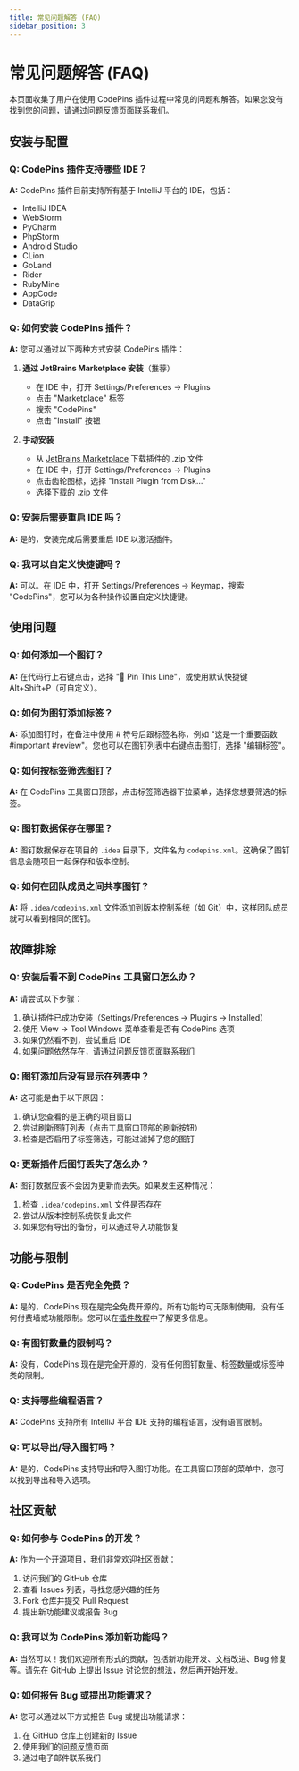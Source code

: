 ```yaml
---
title: 常见问题解答 (FAQ)
sidebar_position: 3
---
```


# 常见问题解答 (FAQ)

本页面收集了用户在使用 CodePins 插件过程中常见的问题和解答。如果您没有找到您的问题，请通过[问题反馈](/bug-report)页面联系我们。

## 安装与配置

### Q: CodePins 插件支持哪些 IDE？

**A:** CodePins 插件目前支持所有基于 IntelliJ 平台的 IDE，包括：
- IntelliJ IDEA
- WebStorm
- PyCharm
- PhpStorm
- Android Studio
- CLion
- GoLand
- Rider
- RubyMine
- AppCode
- DataGrip

### Q: 如何安装 CodePins 插件？

**A:** 您可以通过以下两种方式安装 CodePins 插件：

1. **通过 JetBrains Marketplace 安装**（推荐）
   - 在 IDE 中，打开 Settings/Preferences → Plugins
   - 点击 "Marketplace" 标签
   - 搜索 "CodePins"
   - 点击 "Install" 按钮

2. **手动安装**
   - 从 [JetBrains Marketplace](https://plugins.jetbrains.com/plugin/27300-codepins--code-bookmarks) 下载插件的 .zip 文件
   - 在 IDE 中，打开 Settings/Preferences → Plugins
   - 点击齿轮图标，选择 "Install Plugin from Disk..."
   - 选择下载的 .zip 文件

### Q: 安装后需要重启 IDE 吗？

**A:** 是的，安装完成后需要重启 IDE 以激活插件。

### Q: 我可以自定义快捷键吗？

**A:** 可以。在 IDE 中，打开 Settings/Preferences → Keymap，搜索 "CodePins"，您可以为各种操作设置自定义快捷键。

## 使用问题

### Q: 如何添加一个图钉？

**A:** 在代码行上右键点击，选择 "📌 Pin This Line"，或使用默认快捷键 Alt+Shift+P（可自定义）。

### Q: 如何为图钉添加标签？

**A:** 添加图钉时，在备注中使用 # 符号后跟标签名称，例如 "这是一个重要函数 #important #review"。您也可以在图钉列表中右键点击图钉，选择 "编辑标签"。

### Q: 如何按标签筛选图钉？

**A:** 在 CodePins 工具窗口顶部，点击标签筛选器下拉菜单，选择您想要筛选的标签。

### Q: 图钉数据保存在哪里？

**A:** 图钉数据保存在项目的 `.idea` 目录下，文件名为 `codepins.xml`。这确保了图钉信息会随项目一起保存和版本控制。

### Q: 如何在团队成员之间共享图钉？

**A:** 将 `.idea/codepins.xml` 文件添加到版本控制系统（如 Git）中，这样团队成员就可以看到相同的图钉。

## 故障排除

### Q: 安装后看不到 CodePins 工具窗口怎么办？

**A:** 请尝试以下步骤：
1. 确认插件已成功安装（Settings/Preferences → Plugins → Installed）
2. 使用 View → Tool Windows 菜单查看是否有 CodePins 选项
3. 如果仍然看不到，尝试重启 IDE
4. 如果问题依然存在，请通过[问题反馈](/bug-report)页面联系我们

### Q: 图钉添加后没有显示在列表中？

**A:** 这可能是由于以下原因：
1. 确认您查看的是正确的项目窗口
2. 尝试刷新图钉列表（点击工具窗口顶部的刷新按钮）
3. 检查是否启用了标签筛选，可能过滤掉了您的图钉

### Q: 更新插件后图钉丢失了怎么办？

**A:** 图钉数据应该不会因为更新而丢失。如果发生这种情况：
1. 检查 `.idea/codepins.xml` 文件是否存在
2. 尝试从版本控制系统恢复此文件
3. 如果您有导出的备份，可以通过导入功能恢复

## 功能与限制

### Q: CodePins 是否完全免费？

**A:** 是的，CodePins 现在是完全免费开源的。所有功能均可无限制使用，没有任何付费墙或功能限制。您可以在[插件教程](/docs/intro#开源说明)中了解更多信息。

### Q: 有图钉数量的限制吗？

**A:** 没有，CodePins 现在是完全开源的，没有任何图钉数量、标签数量或标签种类的限制。

### Q: 支持哪些编程语言？

**A:** CodePins 支持所有 IntelliJ 平台 IDE 支持的编程语言，没有语言限制。

### Q: 可以导出/导入图钉吗？

**A:** 是的，CodePins 支持导出和导入图钉功能。在工具窗口顶部的菜单中，您可以找到导出和导入选项。

## 社区贡献

### Q: 如何参与 CodePins 的开发？

**A:** 作为一个开源项目，我们非常欢迎社区贡献：
1. 访问我们的 GitHub 仓库
2. 查看 Issues 列表，寻找您感兴趣的任务
3. Fork 仓库并提交 Pull Request
4. 提出新功能建议或报告 Bug

### Q: 我可以为 CodePins 添加新功能吗？

**A:** 当然可以！我们欢迎所有形式的贡献，包括新功能开发、文档改进、Bug 修复等。请先在 GitHub 上提出 Issue 讨论您的想法，然后再开始开发。

### Q: 如何报告 Bug 或提出功能请求？

**A:** 您可以通过以下方式报告 Bug 或提出功能请求：
1. 在 GitHub 仓库上创建新的 Issue
2. 使用我们的[问题反馈](/bug-report)页面
3. 通过电子邮件联系我们
